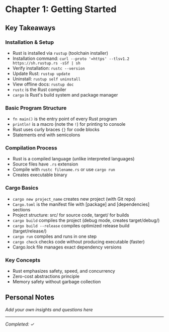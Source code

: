 # Chapter 1: Getting Started

## Key Takeaways

### Installation & Setup
- Rust is installed via `rustup` (toolchain installer)
- Installation command: `curl --proto '=https' --tlsv1.2 https://sh.rustup.rs -sSf | sh`
- Verify installation: `rustc --version`
- Update Rust: `rustup update`
- Uninstall: `rustup self uninstall`
- View offline docs: `rustup doc`
- `rustc` is the Rust compiler
- `cargo` is Rust's build system and package manager

### Basic Program Structure
- `fn main()` is the entry point of every Rust program
- `println!` is a macro (note the `!`) for printing to console
- Rust uses curly braces `{}` for code blocks
- Statements end with semicolons

### Compilation Process
- Rust is a compiled language (unlike interpreted languages)
- Source files have `.rs` extension
- Compile with `rustc filename.rs` or use `cargo run`
- Creates executable binary

### Cargo Basics
- `cargo new project_name` creates new project (with Git repo)
- `Cargo.toml` is the manifest file with [package] and [dependencies] sections
- Project structure: src/ for source code, target/ for builds
- `cargo build` compiles the project (debug mode, creates target/debug/)
- `cargo build --release` compiles optimized release build (target/release/)
- `cargo run` compiles and runs in one step
- `cargo check` checks code without producing executable (faster)
- Cargo.lock file manages exact dependency versions

### Key Concepts
- Rust emphasizes safety, speed, and concurrency
- Zero-cost abstractions principle
- Memory safety without garbage collection

## Personal Notes
*Add your own insights and questions here*

---
*Completed: ✓*